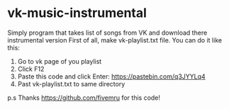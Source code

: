 # vk-music-instrumental
Simply program that takes list of songs from VK and download there instrumental version
First of all, make vk-playlist.txt file. You can do it like this:
1. Go to vk page of you playlist
2. Click F12
3. Paste this code and click Enter:
https://pastebin.com/q3JYYLq4
4. Past vk-playlist.txt to same directory

p.s Thanks https://github.com/fivemru for this code!
